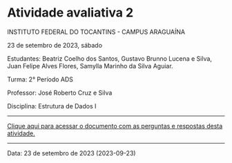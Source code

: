 # Atividade avaliativa 2

<p>INSTITUTO FEDERAL DO TOCANTINS - CAMPUS ARAGUAÍNA</p>
<p>23 de setembro de 2023, sábado</p>
<p>Estudantes: Beatriz Coelho dos Santos, Gustavo Brunno Lucena e Silva, Juan Felipe Alves Flores, Samylla Marinho da Silva Aguiar.</p>
<p>Turma: 2° Período ADS</p>
<p>Professor: José Roberto Cruz e Silva</p>
<p>Disciplina: Estrutura de Dados I</p>

<hr></hr>

[Clique aqui para acessar o documento com as perguntas e respostas desta atividade.](https://docs.google.com/document/d/1Ak_UZE2gLey7OJPe6VeZRW9h2FCHlzz_-9QKvmBVKLQ/edit?usp=sharing)

<hr></hr>

<p>Data: 23 de setembro de 2023 (2023-09-23)<p>